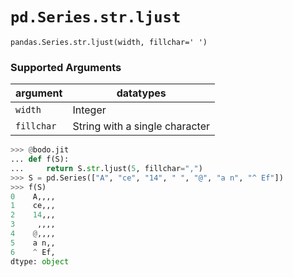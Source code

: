 # `pd.Series.str.ljust`

`pandas.Series.str.ljust(width, fillchar=' ')`

### Supported Arguments

| argument | datatypes |
|------------|--------------------------------|
| `width` | Integer |
| `fillchar` | String with a single character |

```py
>>> @bodo.jit
... def f(S):
...     return S.str.ljust(5, fillchar=",")
>>> S = pd.Series(["A", "ce", "14", " ", "@", "a n", "^ Ef"])
>>> f(S)
0    A,,,,
1    ce,,,
2    14,,,
3     ,,,,
4    @,,,,
5    a n,,
6    ^ Ef,
dtype: object
```
